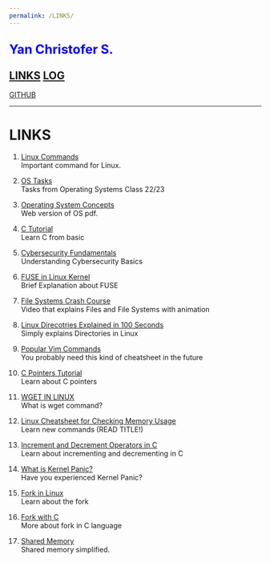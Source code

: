 ```yaml
---
permalink: /LINKS/
---
```

<span style="color:blue; font-weight:bold; font-size:larger;">Yan Christofer S.</span>
<br><br>
[LINKS](https://github.com/yancheesetofer/os222/blob/main/links.md)
[LOG](https://github.com/yancheesetofer/os222/blob/main/TXT/mylog.txt)
---
[GITHUB](https://github.com/yancheesetofer/os222)
<br>
<hr>

# LINKS

1. [Linux Commands](https://www.youtube.com/watch?v=ZtqBQ68cfJc)<br>
Important command for Linux.

2. [OS Tasks](https://osp4diss.vlsm.org/AOS.html)<br>
Tasks from Operating Systems Class 22/23

3. [Operating System Concepts](https://os.ecci.ucr.ac.cr/slides/Abraham-Silberschatz-Operating-System-Concepts-10th-2018.pdf)<br>
Web version of OS pdf.

4. [C Tutorial](https://www.learn-c.org)<br>
Learn C from basic

5. [Cybersecurity Fundamentals](https://www.youtube.com/watch?v=5MMoxyK1Y9o)<br>
Understanding Cybersecurity Basics

6. [FUSE in Linux Kernel](https://www.kernel.org/doc/html/latest/filesystems/fuse.html)<br>
Brief Explanation about FUSE

7. [File Systems Crash Course](https://www.youtube.com/watch?v=KN8YgJnShPM)<br>
Video that explains Files and File Systems with animation

8. [Linux Direcotries Explained in 100 Seconds](https://www.youtube.com/watch?v=42iQKuQodW4)<br>
Simply explains Directories in Linux

9. [Popular Vim Commands](https://www.keycdn.com/blog/vim-commands)<br>
You probably need this kind of cheatsheet in the future

10. [C Pointers Tutorial](https://www.w3schools.com/c/c_pointers.php)<br>
Learn about C pointers

11. [WGET IN LINUX](https://linuxize.com/post/wget-command-examples/)<br>
What is wget command?

12. [Linux Cheatsheet for Checking Memory Usage](https://www.linuxfoundation.org/blog/blog/classic-sysadmin-linux-101-5-commands-for-checking-memory-usage-in-linux)<br>
Learn new commands (READ TITLE!)

13. [Increment and Decrement Operators in C](https://byjus.com/gate/increment-and-decrement-operators-in-c/)<br>
Learn about incrementing and decrementing in C

14. [What is Kernel Panic?](https://www.techtarget.com/searchdatacenter/definition/kernel-panic)<br>
Have you experienced Kernel Panic?

15. [Fork in Linux](https://man7.org/linux/man-pages/man2/fork.2.html)<br>
Learn about the fork

16. [Fork with C](https://www.geeksforgeeks.org/fork-system-call/)<br>
More about fork in C language

17. [Shared Memory](https://www.tutorialspoint.com/inter_process_communication/inter_process_communication_shared_memory.htm)<br>
Shared memory simplified.
